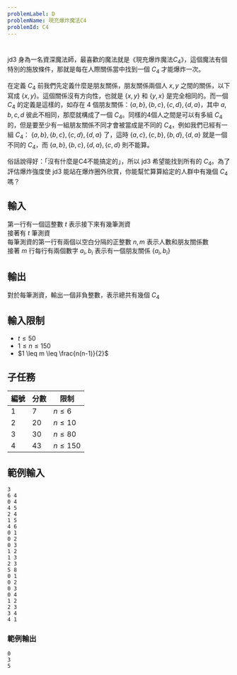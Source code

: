 ```yaml
---
problemLabel: D
problemName: 現充爆炸魔法C4
problemId: C4
---
```


#

jd3 身為一名資深魔法師，最喜歡的魔法就是《現充爆炸魔法$C_4$》，這個魔法有個特別的施放條件，那就是每在人際關係當中找到一個 $C_4$ 才能爆炸一次。  

在定義 $C_4$ 前我們先定義什麼是朋友關係，朋友關係兩個人 $x,y$ 之間的關係，以下寫成 $\{x,y\}$。這個關係沒有方向性，也就是 $\{x,y\}$ 和 $\{y,x\}$ 是完全相同的。而一個 $C_4$ 的定義是這樣的，如存在 4 個朋友關係：$\{a,b\},\{b,c\},\{c,d\},\{d,a\}$，其中 $a,b,c,d$ 彼此不相同，那麼就構成了一個 $C_4$。同樣的4個人之間是可以有多組 $C_4$ 的，但是要至少有一組朋友關係不同才會被當成是不同的 $C_4$，例如我們已經有一組 $C_4$： $\{a,b\},\{b,c\},\{c,d\},\{d,a\}$ 了，這時 $\{a,c\},\{c,b\},\{b,d\},\{d,a\}$ 就是一個不同的 $C_4$，而 $\{a,b\},\{b,c\},\{d,a\},\{c,d\}$ 則不能算。  

俗話說得好：「沒有什麼是C4不能搞定的」，所以 jd3 希望能找到所有的 $C_4$。為了評估爆炸強度使 jd3 能站在爆炸圈外欣賞，你能幫忙算算給定的人群中有幾個 $C_4$ 嗎？  

## 輸入
第一行有一個這整數 $t$ 表示接下來有幾筆測資  
接著有 $t$ 筆測資  
每筆測資的第一行有兩個以空白分隔的正整數 $n,m$ 表示人數和朋友關係數   
接著 $m$ 行每行有兩個數字 $a_i,b_i$ 表示有一個朋友關係 $\{a_i,b_i\}$  

## 輸出
對於每筆測資，輸出一個非負整數，表示總共有幾個 $C_4$

## 輸入限制
 - $t \leq 50$
 - $1 \leq n \leq 150$
 - $1 \leq m \leq \frac{n(n-1)}{2}$
 
## 子任務
| 編號 |分數 | 限制 |
|----|----|-----------|
|1|  7 | $n \leq 6$   |
|2| 20 | $n \leq 10$  |
|3| 30 | $n \leq 80$  |
|4| 43 | $n \leq 150$ |

## 範例輸入
```
3
6 4
0 4
4 5
2 4
1 5
4 6
0 1
0 2
0 3
1 2
1 3
2 3
5 8
0 1
0 2
0 3
0 4
1 2
2 3
3 4
4 1
```
### 範例輸出
```
0
3
5
```
